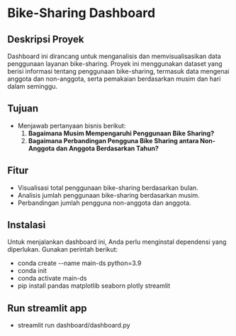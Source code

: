 # Bike-Sharing Dashboard

## Deskripsi Proyek
Dashboard ini dirancang untuk menganalisis dan memvisualisasikan data penggunaan layanan bike-sharing. Proyek ini menggunakan dataset yang berisi informasi tentang penggunaan bike-sharing, termasuk data mengenai anggota dan non-anggota, serta pemakaian berdasarkan musim dan hari dalam seminggu.

## Tujuan
- Menjawab pertanyaan bisnis berikut:
  1. **Bagaimana Musim Mempengaruhi Penggunaan Bike Sharing?**
  2. **Bagaimana Perbandingan Pengguna Bike Sharing antara Non-Anggota dan Anggota Berdasarkan Tahun?**

## Fitur
- Visualisasi total penggunaan bike-sharing berdasarkan bulan.
- Analisis jumlah penggunaan bike-sharing berdasarkan musim.
- Perbandingan jumlah pengguna non-anggota dan anggota.

## Instalasi
Untuk menjalankan dashboard ini, Anda perlu menginstal dependensi yang diperlukan. Gunakan perintah berikut:

- conda create --name main-ds python=3.9
- conda init
- conda activate main-ds
- pip install pandas matplotlib seaborn plotly streamlit

## Run streamlit app
- streamlit run dashboard/dashboard.py
